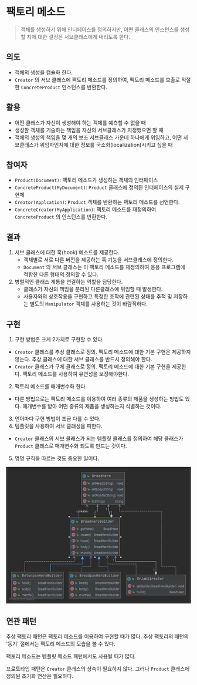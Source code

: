# 팩토리 메소드

> 객체를 생성하기 위해 인터페이스를 정의하지만, 어떤 클래스의 인스턴스를 생성할 지에 대한 결정은 서브클래스에게 내리도록 한다. 

## 의도

- 객체의 생성을 캡슐화 한다.
- `Creator` 의 서브 클래스에 팩토리 메소드를 정의하여, 팩토리 메소드를 호출로 적절한 `ConcreteProduct` 인스턴스를 반환한다.

## 활용

- 어떤 클래스가 자신이 생성해야 하는 객체를 예측할 수 없을 때
- 생성할 객체를 기술하는 책임을 자신의 서브클래스가 지정했으면 할 때
- 객체의 생성의 책임을 몇 개의 보조 서브클래스 가운데 하나에게 위임하고, 어떤 서브클래스가 위임자인지에 대한 정보를 국소화(localization)시키고 싶을 때

## 참여자

- `Product(Document)`: 팩토리 메소드가 생성하는 객체의 인터페이스
- `ConcreteProduct(MyDocument)`: `Product` 클래스에 정의된 인터페이스의 실제 구현체
- `Creator(Applcation)`: `Product` 객체를 반환하는 팩토리 메소드를 선언한다.
- `ConcreteCreator(MyApplication)`: 팩토리 메소드를 재정의하여 `ConcreteProduct` 의 인스턴스를 반환한다.

## 결과

1. 서브 클래스에 대한 훅(hook) 메소드를 제공한다.
   - 객체별로 서로 다른 버전을 제공하는 훅 기능을 서브클래스에 정의한다.
   - `Document` 의 서브 클래스는 이 팩토리 메소드를 재정의하여 응용 프로그램에 적합한 다른 형태의 정의할 수 있다.
2. 병렬적인 클래스 계통을 연결하는 역할을 담당한다.
   - 클래스가 자신의 책임을 분리된 다른클래스에 위임할 때 발생한다.
   - 사용자와의 상호작용을 구현하고 특정한 조작에 관련된 상태를 추적 및 저장하는 별도의 `Manipulator` 객체를 사용하는 것이 바람직하다.

## 구현

1. 구현 방법은 크게 2가지로 구현할 수 있다.
  - `Creator` 클래스를 추상 클래스로 정의. 팩토리 메소드에 대한 기본 구현은 제공하지 않는다. 추상 클래스에 대한 서브 클래스를 반드시 정의해야 한다.
  - `Creator` 클래스가 구체 클래스로 정의. 팩토리 메소드에 대한 기본 구현을 제공한다. 팩토리 메소드를 사용하여 유연성을 보장해야한다.
2. 팩토리 메소드를 매개변수화 한다.
  - 다른 방법으로는 팩토리 메소드를 이용하여 여러 종류의 제품을 생성하는 방법도 있다. 매개변수를 받아 어떤 종류의 제품을 생성하는지 식별하는 것이다.
3. 언어마다 구현 방법이 조금 다를 수 있다.
4. 템플릿을 사용하여 서브 클래싱을 피한다.
  - `Creator` 클래스의 서브 클래스가 되는 템플릿 클래스를 정의하여 해당 클래스가 `Product` 클래스로 매개변수화 되도록 만드는 것이다. 
5. 명명 규칙을 따르는 것도 중요한 일이다.

![팩토리 메소드 구조](../../../../../../../../images/designpattern/creation/builder/packageBuilder.png)

## 연관 패턴

추상 팩토리 패턴은 팩토리 메소드를 이용하여 구현할 때가 많다. 추상 팩토리의 패턴의 '동기' 절에서는 팩토리 메소드의 모습을 볼 수 있다.

팩토리 메소드는 템플릿 메소드 패턴에서도 사용될 때가 많다.

프로토타입 패턴은 `Creator` 클래스의 상속이 필요하지 않다. 그러나 `Product` 클래스에 정의된 초기화 연산은 필요하다.
